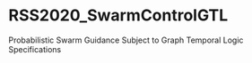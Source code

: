 # RSS2020_SwarmControlGTL
Probabilistic Swarm Guidance Subject to Graph Temporal Logic Specifications
